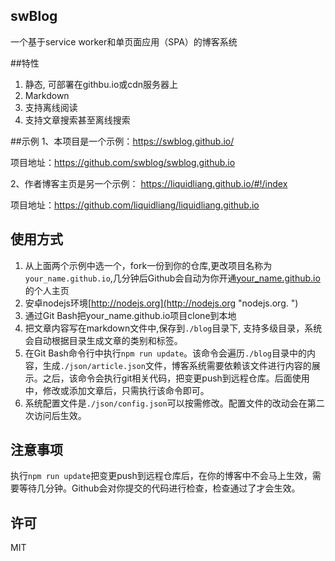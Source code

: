 ## swBlog
一个基于service worker和单页面应用（SPA）的博客系统


##特性
1. 静态, 可部署在githbu.io或cdn服务器上
2. Markdown
3. 支持离线阅读
4. 支持文章搜索甚至离线搜索

##示例
1、本项目是一个示例：<a href="https://swblog.github.io/" target="_blank">https://swblog.github.io/</a>

项目地址：<a href="https://github.com/swblog/swblog.github.io" target="_blank">https://github.com/swblog/swblog.github.io</a>

2、作者博客主页是另一个示例： <a href="https://liquidliang.github.io/#!/index" target="_blank">https://liquidliang.github.io/#!/index</a>

项目地址：<a href="https://github.com/liquidliang/liquidliang.github.io" target="_blank">https://github.com/liquidliang/liquidliang.github.io</a>


## 使用方式

1. 从上面两个示例中选一个，fork一份到你的仓库,更改项目名称为`your_name.github.io`,几分钟后Github会自动为你开通<a href="https://github.com/liquidliang/liquidliang.github.io" target="_blank">your_name.github.io</a>的个人主页
2. 安卓nodejs环境[http://nodejs.org](http://nodejs.org "nodejs.org. ")
3. 通过Git Bash把your_name.github.io项目clone到本地
4. 把文章内容写在markdown文件中,保存到`./blog`目录下, 支持多级目录，系统会自动根据目录生成文章的类别和标签。
5. 在Git Bash命令行中执行`npm run update`。该命令会遍历`./blog`目录中的内容，生成`./json/article.json`文件，博客系统需要依赖该文件进行内容的展示。之后，该命令会执行git相关代码，把变更push到远程仓库。后面使用中，修改或添加文章后，只需执行该命令即可。
6. 系统配置文件是`./json/config.json`可以按需修改。配置文件的改动会在第二次访问后生效。

## 注意事项
执行`npm run update`把变更push到远程仓库后，在你的博客中不会马上生效，需要等待几分钟。Github会对你提交的代码进行检查，检查通过了才会生效。

## 许可
MIT
